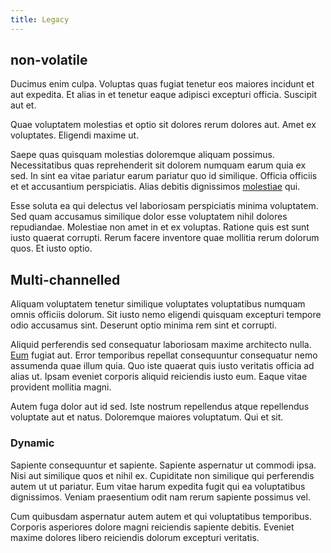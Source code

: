 ```yaml
---
title: Legacy
---
```


## non-volatile

Ducimus enim culpa. Voluptas quas fugiat tenetur eos maiores incidunt et aut expedita. Et alias in et tenetur eaque adipisci excepturi officia. Suscipit aut et.

Quae voluptatem molestias et optio sit dolores rerum dolores aut. Amet ex voluptates. Eligendi maxime ut.

Saepe quas quisquam molestias doloremque aliquam possimus. Necessitatibus quas reprehenderit sit dolorem numquam earum quia ex sed. In sint ea vitae pariatur earum pariatur quo id similique. Officia officiis et et accusantium perspiciatis. Alias debitis dignissimos [molestiae](/dolore/et/river_mission_critical.md) qui.

Esse soluta ea qui delectus vel laboriosam perspiciatis minima voluptatem. Sed quam accusamus similique dolor esse voluptatem nihil dolores repudiandae. Molestiae non amet in et ex voluptas. Ratione quis est sunt iusto quaerat corrupti. Rerum facere inventore quae mollitia rerum dolorum quos. Et iusto optio.

## Multi-channelled

Aliquam voluptatem tenetur similique voluptates voluptatibus numquam omnis officiis dolorum. Sit iusto nemo eligendi quisquam excepturi tempore odio accusamus sint. Deserunt optio minima rem sint et corrupti.

Aliquid perferendis sed consequatur laboriosam maxime architecto nulla. [Eum](/eos/libero/eveniet/personal_loan_account.md) fugiat aut. Error temporibus repellat consequuntur consequatur nemo assumenda quae illum quia. Quo iste quaerat quis iusto veritatis officia ad alias ut. Ipsam eveniet corporis aliquid reiciendis iusto eum. Eaque vitae provident mollitia magni.

Autem fuga dolor aut id sed. Iste nostrum repellendus atque repellendus voluptate aut et natus. Doloremque maiores voluptatum. Qui et sit.

### Dynamic

Sapiente consequuntur et sapiente. Sapiente aspernatur ut commodi ipsa. Nisi aut similique quos et nihil ex. Cupiditate non similique qui perferendis autem ut ut pariatur. Eum vitae harum expedita fugit qui ea voluptatibus dignissimos. Veniam praesentium odit nam rerum sapiente possimus vel.

Cum quibusdam aspernatur autem autem et qui voluptatibus temporibus. Corporis asperiores dolore magni reiciendis sapiente debitis. Eveniet maxime dolores libero reiciendis dolorum excepturi veritatis.
